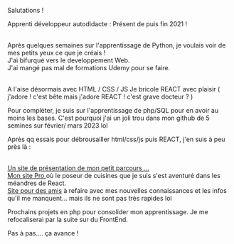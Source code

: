 Salutations !

Apprenti développeur autodidacte : Présent  de puis fin 2021 ! <br> <br>

Après quelques semaines sur l'apprentissage de Python, je voulais voir de mes petits yeux ce que je créais !<br>
J'ai bifurqué vers le developpement Web.<br>
J'ai mangé pas mal de formations Udemy pour se faire. <br> <br>

A l'aise désormais avec 
HTML / CSS / JS 
Je bricole REACT avec plaisir ( j'adore ! c'est bête mais j'adore REACT ! c'est grave docteur ? )

Pour compléter, je suis sur l'apprentissage de php/SQL pour en avoir au moins les bases.
C'est pourquoi j'ai un joli trou dans mon github de 5 semines sur février/ mars 2023 lol

Après qq essais pour débrousailler html/css/js puis REACT, j'en suis à peu près là : <br> <br>

<a href="https://barpat.fun/"> Un site de présentation de mon petit parcours ...  </a><br>
<a href="https://christophe-cuisine.fr/"> Mon site Pro </a> où le poseur de cuisines que je suis s'est aventuré dans les méandres de React. <br>
<a href="https://barpat.fun/velo-expresso/"> Site pour des amis</a> à refaire avec mes nouvelles connaissances et les infos qu'il me manquent... mais ils ne sont pas très rapides lol

Prochains projets en php pour consolider mon apprentissage.
Je me refocaliserai par la suite sur du FrontEnd.

Pas à pas.... ça avance !
